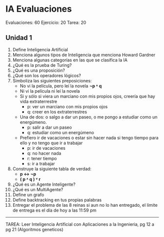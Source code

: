 # IA Evaluaciones
Evaluaciones: 60
Ejercicio:    20
Tarea:        20

## Unidad 1
1. Define Inteligencia Artificial
2. Menciona algunos tipos de Inteligencia que menciona Howard Gardner
3. Menciona algunas categorías en las que se clasifica la IA
4. ¿Qué es la prueba de Turing?
5. ¿Qué es una proposición?
6. ¿Qué son los operadores lógicos?
7. Simboliza las siguientes preposiciones:
    - No vi la película, pero leí la novela **¬p ˄ q**
    - Ni vi la película ni leí la novela
    - Si y sólo si viera un marciano con mis propios ojos, creería que hay vida extraterrestre
      - p: ver un marciano con mis propios ojos
      - q: creer en los extraterrestres
    - Una de dos: o salgo a dar un paseo, o me pongo a estudiar como un energúmeno.
      - p: salir a dar un paseo
      - q: estudiar como un energúmeno
    - Prefiero ir de vacaciones o estar sin hacer nada si tengo tiempo para ello y no tengo que ir a trabajar
      - p: ir de vacaciones
      - q: no hacer nada 
      - r: tener tiempo
      - s: ir a trabajar
8. Construye la siguiente tabla de verdad:
    - **p ↔ ¬p**
    - **( p ˄ q ) ˅ r**
9. ¿Qué es un Agente Inteligente?
10. ¿Qué es un MultiAgente?
11. Define un grafo
12. Define backtracking en tus propias palabras
13. Entregar el problema de las 8 reinas si aun no lo han entregado, el límite de entrega es el día de hoy a las 11:59 pm
----
TAREA: Leer Inteligencia Artificial con Aplicaciones a la Ingenieria, pg 12 a pg 21 (Algoritmos geneticos)
